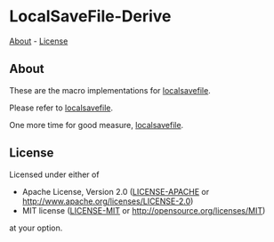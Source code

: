 # LocalSaveFile-Derive

[About](#about) - [License](#license)

## About

These are the macro implementations for [localsavefile](https://crates.io/crates/localsavefile).

Please refer to [localsavefile](https://crates.io/crates/localsavefile).

One more time for good measure, [localsavefile](https://crates.io/crates/localsavefile).

## License

Licensed under either of

- Apache License, Version 2.0
   ([LICENSE-APACHE](LICENSE-APACHE) or <http://www.apache.org/licenses/LICENSE-2.0>)
- MIT license
   ([LICENSE-MIT](LICENSE-MIT) or <http://opensource.org/licenses/MIT>)

at your option.
